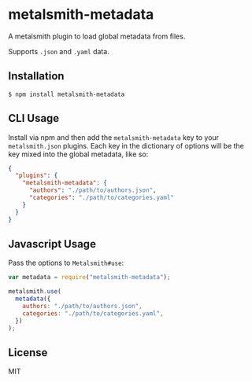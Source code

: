 # metalsmith-metadata

A metalsmith plugin to load global metadata from files.

Supports `.json` and `.yaml` data.

## Installation

    $ npm install metalsmith-metadata

## CLI Usage

Install via npm and then add the `metalsmith-metadata` key to your `metalsmith.json` plugins. Each key in the dictionary of options will be the key mixed into the global metadata, like so:

```json
{
  "plugins": {
    "metalsmith-metadata": {
      "authors": "./path/to/authors.json",
      "categories": "./path/to/categories.yaml"
    }
  }
}
```

## Javascript Usage

Pass the options to `Metalsmith#use`:

```js
var metadata = require("metalsmith-metadata");

metalsmith.use(
  metadata({
    authors: "./path/to/authors.json",
    categories: "./path/to/categories.yaml",
  })
);
```

## License

MIT
